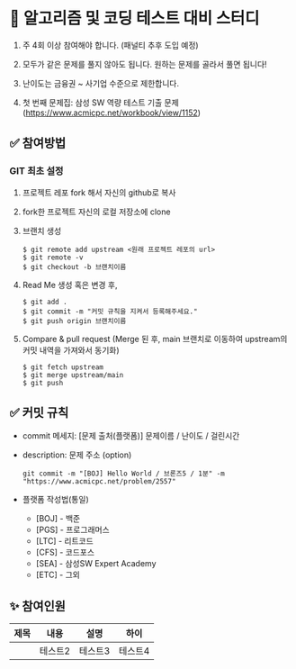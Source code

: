 # 💯 알고리즘 및 코딩 테스트 대비 스터디

1.  주 4회 이상 참여해야 합니다. (패널티 추후 도입 예정)

2.  모두가 같은 문제를 풀지 않아도 됩니다. 원하는 문제를 골라서 풀면 됩니다!

3.  난이도는 금융권 ~ 사기업 수준으로 제한합니다.

4.  첫 번째 문제집: 삼성 SW 역량 테스트 기출 문제(https://www.acmicpc.net/workbook/view/1152)

## ✅ 참여방법

### GIT 최초 설정

1.  프로젝트 레포 fork 해서 자신의 github로 복사
2.  fork한 프로젝트 자신의 로컬 저장소에 clone
3.  브랜치 생성

    ```
    $ git remote add upstream <원래 프로젝트 레포의 url>
    $ git remote -v
    $ git checkout -b 브랜치이름
    ```

4.  Read Me 생성 혹은 변경 후,

    ```
    $ git add .
    $ git commit -m "커밋 규칙을 지켜서 등록해주세요."
    $ git push origin 브랜치이름
    ```

5.  Compare & pull request
    (Merge 된 후, main 브랜치로 이동하여 upstream의 커밋 내역을 가져와서 동기화)

    ```
    $ git fetch upstream
    $ git merge upstream/main
    $ git push
    ```

## ✅ 커밋 규칙

- commit 메세지: [문제 출처(플랫폼)] 문제이름 / 난이도 / 걸린시간
- description: 문제 주소 (option)

  ```
  git commit -m "[BOJ] Hello World / 브론즈5 / 1분" -m "https://www.acmicpc.net/problem/2557"
  ```

- 플랫폼 작성법(통일)
  - [BOJ] - 백준
  - [PGS] - 프로그래머스
  - [LTC] - 리트코드
  - [CFS] - 코드포스
  - [SEA] - 삼성SW Expert Academy
  - [ETC] - 그외

## ✨ 참여인원

| 제목 | 내용    | 설명    | 하이    |
| ---- | ------- | ------- | ------- |
|      | 테스트2 | 테스트3 | 테스트4 |
